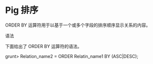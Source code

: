 # Pig 排序

ORDER BY 运算符用于以基于一个或多个字段的排序顺序显示关系的内容。

语法



下面给出了 ORDER BY 运算符的语法。

grunt&gt; Relation\_name2 = ORDER Relatin\_name1 BY \(ASC\|DESC\);





